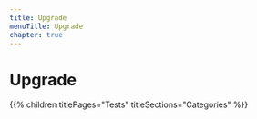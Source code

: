 ```yaml
---
title: Upgrade
menuTitle: Upgrade
chapter: true
---
```


# Upgrade

{{% children titlePages="Tests" titleSections="Categories" %}}
